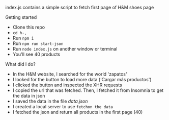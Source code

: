 index.js contains a simple script to fetch first page of H&M shoes page

Getting started

- Clone this repo
- `cd h-,`
- Run `npm i`
- Run `npm run start-json`
- Run `node index.js` on another window or terminal
- You'll see 40 products

What did I do?

- In the H&M website, I searched for the world 'zapatos'
- I looked for the button to load more data ('Cargar más productos')
- I clicked the button and inspected the XHR requests
- I copied the url that was fetched. Then, I fetched it from Insomnia to get the data in json
- I saved the data in the file _data.json_
- I created a local server to use `fetchon the data`
- I fetched the json and return all products in the first page (40)
